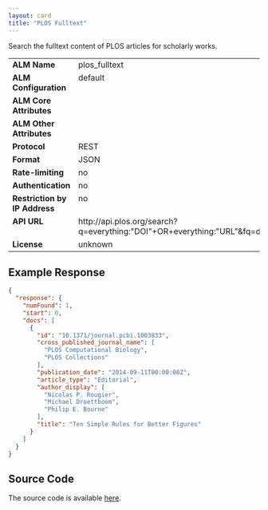 ```yaml
---
layout: card
title: "PLOS Fulltext"
---
```


Search the fulltext content of PLOS articles for scholarly works.

<table width=100% border="0" cellspacing="0" cellpadding="0">
<tbody>
<tr>
<td valign="top" width=30%><strong>ALM Name</strong></td>
<td valign="top" width=70%>plos_fulltext</td>
</tr>
<tr>
<td valign="top" width=20%><strong>ALM Configuration</strong></td>
<td valign="top" width=80%>default</td>
</tr>
<tr>
<td valign="top" width=20%><strong>ALM Core Attributes</strong></td>
<td valign="top" width=80%>&nbsp;</td>
</tr>
<td valign="top" width=20%><strong>ALM Other Attributes</strong></td>
<td valign="top" width=80%>&nbsp;</td>
</tr>
<tr>
<td valign="top" width=30%><strong>Protocol</strong></td>
<td valign="top" width=70%>REST</td>
</tr>
<tr>
<td valign="top" width=30%><strong>Format</strong></td>
<td valign="top" width=70%>JSON</td>
</tr>
<tr>
<td valign="top" width=20%><strong>Rate-limiting</strong></td>
<td valign="top" width=80%>no</td>
</tr>
<tr>
<td valign="top" width=20%><strong>Authentication</strong></td>
<td valign="top" width=80%>no</td>
</tr>
<tr>
<td valign="top" width=20%><strong>Restriction by IP Address</strong></td>
<td valign="top" width=80%>no</td>
</tr>
<tr>
<td valign="top" width=20%><strong>API URL</strong></td>
<td valign="top" width=80%>http://api.plos.org/search?q=everything:"DOI"+OR+everything:"URL"&fq=doc_type:full&fl=id,publication_date,title,cross_published_journal_name,author_display,article_type&wt=json&facet=false&rows=100&hl=false</td>
</tr>
<tr>
<td valign="top" width=20%><strong>License</strong></td>
<td valign="top" width=80%>unknown</td>
</tr>
</tbody>
</table>

## Example Response

```json
{
  "response": {
    "numFound": 1,
    "start": 0,
    "docs": [
      {
        "id": "10.1371/journal.pcbi.1003833",
        "cross_published_journal_name": [
          "PLOS Computational Biology",
          "PLOS Collections"
        ],
        "publication_date": "2014-09-11T00:00:00Z",
        "article_type": "Editorial",
        "author_display": [
          "Nicolas P. Rougier",
          "Michael Droettboom",
          "Philip E. Bourne"
        ],
        "title": "Ten Simple Rules for Better Figures"
      }
    ]
  }
}
```

## Source Code
The source code is available [here](https://github.com/articlemetrics/lagotto/blob/master/app/models/sources/plos_fulltext.rb).

